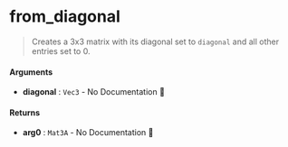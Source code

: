 # from\_diagonal

>  Creates a 3x3 matrix with its diagonal set to `diagonal` and all other entries set to 0.

#### Arguments

- **diagonal** : `Vec3` \- No Documentation 🚧

#### Returns

- **arg0** : `Mat3A` \- No Documentation 🚧
